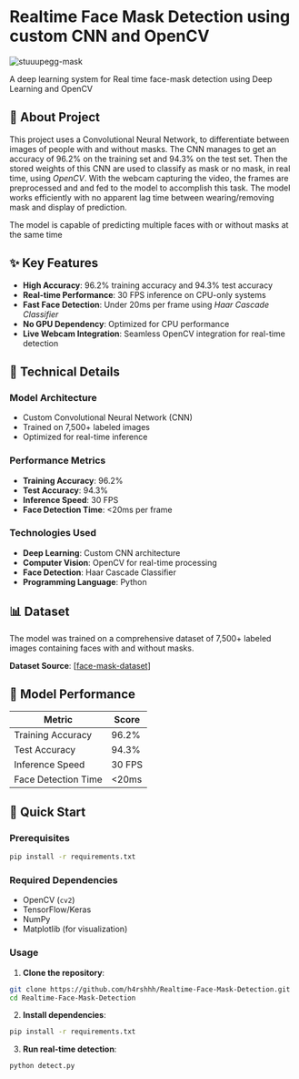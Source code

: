 # Realtime Face Mask Detection using custom CNN and OpenCV
![stuuupegg-mask](https://github.com/user-attachments/assets/01e7445b-a8ff-4dce-a6be-370f51e6f339)

A deep learning system for Real time face-mask detection using Deep Learning and OpenCV

## 🎯 About Project

This project uses a Convolutional Neural Network, to differentiate between images of people with and without masks. The CNN manages to get an accuracy of 96.2% on the training set and 94.3% on the test set. 
Then the stored weights of this CNN are used to classify as mask or no mask, in real time, using _OpenCV_. With the webcam capturing the video, the frames are preprocessed and and fed to the model to accomplish this task. The model works efficiently with no apparent lag time between wearing/removing mask and display of prediction.

The model is capable of predicting multiple faces with or without masks at the same time

## ✨ Key Features

- **High Accuracy**: 96.2% training accuracy and 94.3% test accuracy
- **Real-time Performance**: 30 FPS inference on CPU-only systems
- **Fast Face Detection**: Under 20ms per frame using _Haar Cascade Classifier_
- **No GPU Dependency**: Optimized for CPU performance
- **Live Webcam Integration**: Seamless OpenCV integration for real-time detection

## 🔧 Technical Details

### Model Architecture
- Custom Convolutional Neural Network (CNN)
- Trained on 7,500+ labeled images
- Optimized for real-time inference

### Performance Metrics
- **Training Accuracy**: 96.2%
- **Test Accuracy**: 94.3%
- **Inference Speed**: 30 FPS
- **Face Detection Time**: <20ms per frame

### Technologies Used
- **Deep Learning**: Custom CNN architecture
- **Computer Vision**: OpenCV for real-time processing
- **Face Detection**: Haar Cascade Classifier
- **Programming Language**: Python




## 📊 Dataset

The model was trained on a comprehensive dataset of 7,500+ labeled images containing faces with and without masks.

**Dataset Source**: [[face-mask-dataset](https://www.kaggle.com/datasets/omkargurav/face-mask-dataset)]

## 🔬 Model Performance

| Metric | Score |
|--------|-------|
| Training Accuracy | 96.2% |
| Test Accuracy | 94.3% |
| Inference Speed | 30 FPS |
| Face Detection Time | <20ms |

## 🚀 Quick Start

### Prerequisites
```bash
pip install -r requirements.txt
```

### Required Dependencies
- OpenCV (`cv2`)
- TensorFlow/Keras
- NumPy
- Matplotlib (for visualization)

### Usage

1. **Clone the repository**:
```bash
git clone https://github.com/h4rshhh/Realtime-Face-Mask-Detection.git
cd Realtime-Face-Mask-Detection
```

2. **Install dependencies**:
```bash
pip install -r requirements.txt
```

3. **Run real-time detection**:
```bash
python detect.py
```
